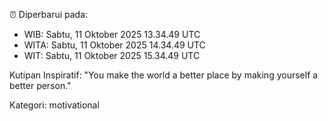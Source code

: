 ⏰ Diperbarui pada:
- WIB: Sabtu, 11 Oktober 2025 13.34.49 UTC
- WITA: Sabtu, 11 Oktober 2025 14.34.49 UTC
- WIT: Sabtu, 11 Oktober 2025 15.34.49 UTC

Kutipan Inspiratif:
"You make the world a better place by making yourself a better person."


Kategori: motivational

